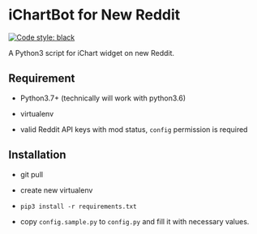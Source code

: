 # iChartBot for New Reddit

[![Code style: black](https://img.shields.io/badge/code%20style-black-000000.svg)](https://github.com/ambv/black)

A Python3 script for iChart widget on new Reddit.

## Requirement

* Python3.7+ (technically will work with python3.6)

* virtualenv

* valid Reddit API keys with mod status, `config` permission is required

## Installation

* git pull

* create new virtualenv

* `pip3 install -r requirements.txt`

* copy `config.sample.py` to `config.py` and fill it with necessary values.